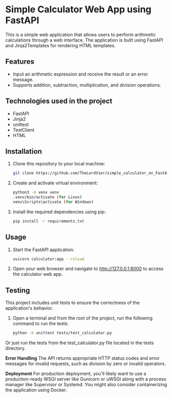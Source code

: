 # Simple Calculator Web App using FastAPI

This is a simple web application that allows users to perform arithmetic calculations through a web interface. 
The application is built using FastAPI and Jinja2Templates for rendering HTML templates.

## Features

- Input an arithmetic expression and receive the result or an error message.
- Supports addition, subtraction, multiplication, and division operations.

## Technologies used in the project

- FastAPI
- Jinja2
- unittest
- TestClient
- HTML

## Installation

1. Clone this repository to your local machine:

   ```bash
   git clone https://github.com/TheLordVier/simple_calculator_on_FastAPI

2. Create and activate virtual environment:

   ```bash
   python3 -m venv venv
   .venv/bin/activate (for Linux)
   venv\Scripts\activate (for Windows)

3. Install the required dependencies using pip:

   ```bash
   pip install -r requirements.txt

## Usage

1. Start the FastAPI application:

      ```bash
      uvicorn calculator:app --reload
   
2. Open your web browser and navigate to http://127.0.0.1:8000 to access the calculator web app.

## Testing

This project includes unit tests to ensure the correctness of the application's behavior.

1. Open a terminal and from the root of the project, run the following command to run the tests:

      ```bash
      python -m unittest tests/test_calculator.py
   
Or just run the tests from the test_calculator.py file located in the tests directory.
   
**Error Handling**
The API returns appropriate HTTP status codes and error messages for invalid requests, such as division by zero or invalid operators.

**Deployment**
For production deployment, you'll likely want to use a production-ready WSGI server like Gunicorn or uWSGI along with a process manager like Supervisor or Systemd. You might also consider containerizing the application using Docker.
